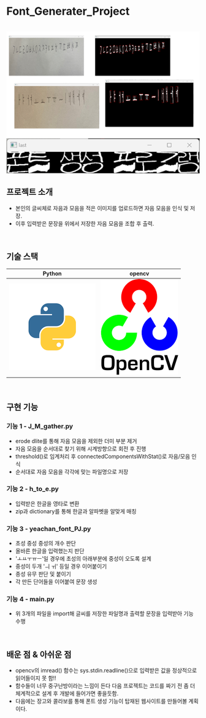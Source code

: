 # Font_Generater_Project

<p align="center">
  <br>
  <img src="./img/img1.png">
  <br>
  <img src="./img/img2.png">
</p>

## 프로젝트 소개
  - 본인의 글씨체로 자음과 모음을 적은 이미지를 업로드하면 자음 모음을 인식 및 저장. <br>
  - 이후 입력받은 문장을 위에서 저장한 자음 모음을 조합 후 출력.


<br>

## 기술 스택

| Python | opencv | 
| :--------: | :--------: | 
|   ![python]    |   ![opencv]    |

<br>

## 구현 기능

### 기능 1 - J_M_gather.py
  - erode dlite를 통해 자음 모음을 제외한 더미 부분 제거
  - 자음 모음을 순서대로 찾기 위해 시계방향으로 회전 후 진행
  - threshold()로 임계처리 후 connectedComponentsWithStat()로 자음/모음 인식
  - 순서대로 자음 모음을 각각에 맞는 파일명으로 저장
  
### 기능 2 - h_to_e.py
  - 입력받은 한글을 영타로 변환
  - zip과 dictionary를 통해 한글과 알파벳을 알맞게 매칭

### 기능 3 - yeachan_font_PJ.py
  - 초성 중성 중성의 개수 판단
  - 올바른 한글을 입력했는지 판단
  - 'ㅗㅛㅜㅠㅡ'일 경우에 초성의 아래부분에 중성이 오도록 설계
  - 중성이 두개 'ㅢ ㅟ' 등일 경우 이어붙이기
  - 종성 유무 판단 및 붙이기
  - 각 만든 단어들을 이어붙여 문장 생성
  
### 기능 4 - main.py
  - 위 3개의 파일을 import해 글씨를 저장한 파일명과 출력할 문장을 입력받아 기능 수행
  
<br>

## 배운 점 & 아쉬운 점
  - opencv의 imread() 함수는 sys.stdin.readline()으로 입력받은 값을 정상적으로 읽어들이지 못 함!!<br>
  - 함수들이 너무 중구난방이라는 느낌이 든다 다음 프로젝트는 코드를 짜기 전 좀 더 체계적으로 설계 후 개발에 들어가면 좋을듯함.<br>
  - 다음에는 장고와 콜라보를 통해 폰트 생성 기능이 탑재된 웹사이트를 만들어볼 계획이다.<br>
<br>
<br>


<!-- Stack Icon Refernces -->

[python]: /img/python.png
[opencv]: /img/opencv.png

